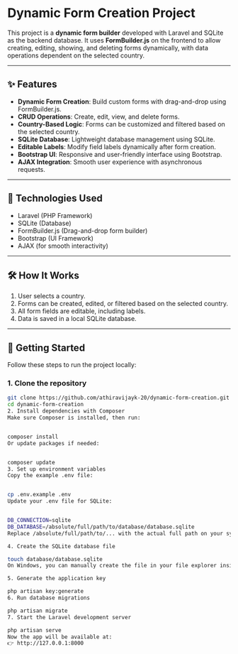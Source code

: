 # Dynamic Form Creation Project

This project is a **dynamic form builder** developed with Laravel and SQLite as the backend database. It uses **FormBuilder.js** on the frontend to allow creating, editing, showing, and deleting forms dynamically, with data operations dependent on the selected country.

---

## ✨ Features

- **Dynamic Form Creation**: Build custom forms with drag-and-drop using FormBuilder.js.
- **CRUD Operations**: Create, edit, view, and delete forms.
- **Country-Based Logic**: Forms can be customized and filtered based on the selected country.
- **SQLite Database**: Lightweight database management using SQLite.
- **Editable Labels**: Modify field labels dynamically after form creation.
- **Bootstrap UI**: Responsive and user-friendly interface using Bootstrap.
- **AJAX Integration**: Smooth user experience with asynchronous requests.

---

## 🧰 Technologies Used

- Laravel (PHP Framework)
- SQLite (Database)
- FormBuilder.js (Drag-and-drop form builder)
- Bootstrap (UI Framework)
- AJAX (for smooth interactivity)

---

## 🛠️ How It Works

1. User selects a country.
2. Forms can be created, edited, or filtered based on the selected country.
3. All form fields are editable, including labels.
4. Data is saved in a local SQLite database.

---

## 🚀 Getting Started

Follow these steps to run the project locally:

### 1. Clone the repository

```bash
git clone https://github.com/athiravijayk-20/dynamic-form-creation.git
cd dynamic-form-creation
2. Install dependencies with Composer
Make sure Composer is installed, then run:


composer install
Or update packages if needed:


composer update
3. Set up environment variables
Copy the example .env file:


cp .env.example .env
Update your .env file for SQLite:


DB_CONNECTION=sqlite
DB_DATABASE=/absolute/full/path/to/database/database.sqlite
Replace /absolute/full/path/to/... with the actual full path on your system (e.g., C:/xampp/htdocs/dynamic_form/database/database.sqlite on Windows).

4. Create the SQLite database file

touch database/database.sqlite
On Windows, you can manually create the file in your file explorer inside the database/ folder.

5. Generate the application key

php artisan key:generate
6. Run database migrations

php artisan migrate
7. Start the Laravel development server

php artisan serve
Now the app will be available at:
👉 http://127.0.0.1:8000